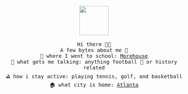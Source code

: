 
<!---
mattlovestech/mattlovestech is a ✨ special ✨ repository because its `README.md` (this file) appears on your GitHub profile.
You can click the Preview link to take a look at your changes.
--->
<!---
 <img src="https://pbs.twimg.com/profile_images/1273675768388882432/cNaFCbrS_400x400.jpg" width="150px">
--->

<p align="center">
  <br><br>
    <img src="https://acegif.com/wp-content/uploads/loading-13.gif" width="80px" align="center"><br/><br/>
  <samp>
Hi there 👋🏿<br/>
A few bytes about me  👾 <br/>
🏫  where I went to school: <a href="http//morehouse.edu"> Morehouse </a> <br/>
🥰  what gets me talking: anything football 🏈 or history related <br/>
⛳️  how i stay active: playing tennis, golf, and basketball <br/>
🏠  what city is home: <a href="https://discoveratlanta.com/"> Atlanta </a> <br/>
<br/>
  
  </samp>
  
</p>

